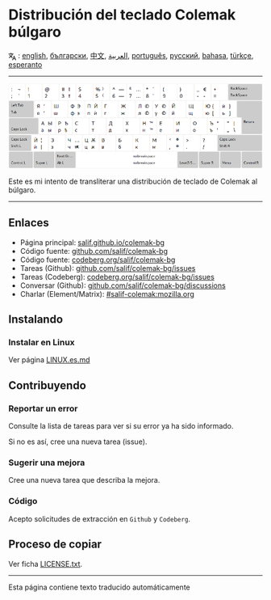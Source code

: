 # Distribución del teclado Colemak búlgaro

<span><svg xmlns="http://www.w3.org/2000/svg" width="15" height="15" fill="none"
style="vertical-align: sub;" viewBox="0 0 24 24" stroke="currentColor"
stroke-width="2" stroke-linecap="round" stroke-linejoin="round"><path
class="st0" d="M2,16c0.1,0,8-5,9-7c0.6-1.3,1-5,1-5h3H1h7V1" /><line
class="st0" x1="4" y1="8" x2="12" y2="16" /><polygon class="st0"
points="15,19 21,19 23,23 18,11 13,23 " /></svg> : [english](README.md), [български](README.bg.md), [中文](README.zh-CN.md), [العربية](README.ar.md), [português](README.pt.md), [русский](README.ru.md), [bahasa](README.id.md), [türkçe](README.tr.md), [esperanto](README.eo.md)</span>

---

![Vista previa del Colemak búlgaro](./media/preview.png)

Este es mi intento de transliterar una distribución de teclado de Colemak al búlgaro.

---

## Enlaces

* Página principal: [salif.github.io/colemak-bg](https://salif.github.io/colemak-bg/)
* Código fuente: [github.com/salif/colemak-bg](https://github.com/salif/colemak-bg)
* Código fuente: [codeberg.org/salif/colemak-bg](https://codeberg.org/salif/colemak-bg)
* Tareas (Github): [github.com/salif/colemak-bg/issues](https://github.com/salif/colemak-bg/issues)
* Tareas (Codeberg): [codeberg.org/salif/colemak-bg/issues](https://codeberg.org/salif/colemak-bg/issues)
* Conversar (Github): [github.com/salif/colemak-bg/discussions](https://github.com/salif/colemak-bg/discussions)
* Charlar (Element/Matrix): [#salif-colemak:mozilla.org](https://matrix.to/#/#salif-colemak:mozilla.org)

## Instalando

### Instalar en Linux

Ver página [LINUX.es.md](./LINUX.es.md)

## Contribuyendo

### Reportar un error

Consulte la lista de tareas para ver si su error ya ha sido informado.

Si no es así, cree una nueva tarea (issue).

### Sugerir una mejora

Cree una nueva tarea que describa la mejora.

### Código

Acepto solicitudes de extracción en `Github` y `Codeberg`.

## Proceso de copiar

Ver ficha [LICENSE.txt](./LICENSE.txt).

---

Esta página contiene texto traducido automáticamente
